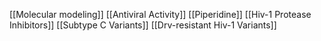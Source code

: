 [[Molecular modeling]]
[[Antiviral Activity]]
[[Piperidine]]
[[Hiv-1 Protease Inhibitors]]
[[Subtype C Variants]]
[[Drv-resistant Hiv-1 Variants]]
